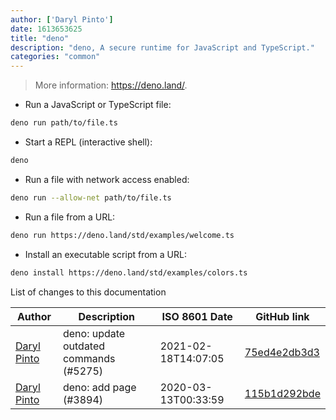 ```yaml
---
author: ['Daryl Pinto']
date: 1613653625
title: "deno"
description: "deno, A secure runtime for JavaScript and TypeScript."
categories: "common"
---
```

> More information: <https://deno.land/>.

- Run a JavaScript or TypeScript file:

```bash
deno run path/to/file.ts
```

- Start a REPL (interactive shell):

```bash
deno
```

- Run a file with network access enabled:

```bash
deno run --allow-net path/to/file.ts
```

- Run a file from a URL:

```bash
deno run https://deno.land/std/examples/welcome.ts
```

- Install an executable script from a URL:

```bash
deno install https://deno.land/std/examples/colors.ts
```
List of changes to this documentation


Author | Description | ISO 8601 Date | GitHub link
------|-----|-----|-----
[Daryl Pinto](mailto:daryl.j.pinto@gmail.com) | deno: update outdated commands (#5275) | 2021-02-18T14:07:05 | [75ed4e2db3d3](https://github.com/tldr-pages/tldr/commit/75ed4e2db3d3030e2028c42c5266a9c95bfd8a54)
[Daryl Pinto](mailto:daryl.j.pinto@gmail.com) | deno: add page (#3894) | 2020-03-13T00:33:59 | [115b1d292bde](https://github.com/tldr-pages/tldr/commit/115b1d292bde27135946c421f9ec071a8fb2b662)

